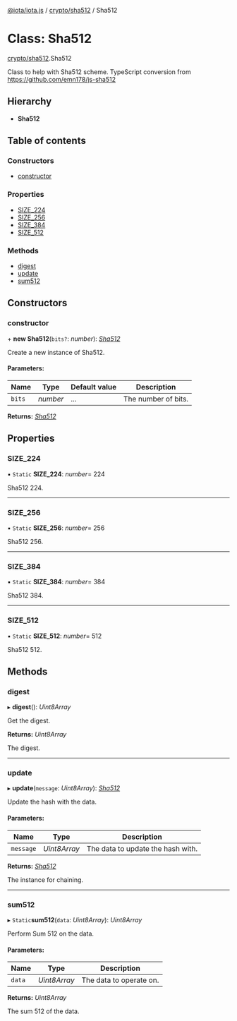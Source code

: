 [@iota/iota.js](../../README.md) / [crypto/sha512](../../modules/crypto_sha512.md) / Sha512

# Class: Sha512

[crypto/sha512](../../modules/crypto_sha512.md).Sha512

Class to help with Sha512 scheme.
TypeScript conversion from https://github.com/emn178/js-sha512

## Hierarchy

* **Sha512**

## Table of contents

### Constructors

- [constructor](sha512.sha512.md#constructor)

### Properties

- [SIZE\_224](sha512.sha512.md#size_224)
- [SIZE\_256](sha512.sha512.md#size_256)
- [SIZE\_384](sha512.sha512.md#size_384)
- [SIZE\_512](sha512.sha512.md#size_512)

### Methods

- [digest](sha512.sha512.md#digest)
- [update](sha512.sha512.md#update)
- [sum512](sha512.sha512.md#sum512)

## Constructors

### constructor

\+ **new Sha512**(`bits?`: *number*): [*Sha512*](sha512.sha512.md)

Create a new instance of Sha512.

#### Parameters:

Name | Type | Default value | Description |
------ | ------ | ------ | ------ |
`bits` | *number* | ... | The number of bits.    |

**Returns:** [*Sha512*](sha512.sha512.md)

## Properties

### SIZE\_224

▪ `Static` **SIZE\_224**: *number*= 224

Sha512 224.

___

### SIZE\_256

▪ `Static` **SIZE\_256**: *number*= 256

Sha512 256.

___

### SIZE\_384

▪ `Static` **SIZE\_384**: *number*= 384

Sha512 384.

___

### SIZE\_512

▪ `Static` **SIZE\_512**: *number*= 512

Sha512 512.

## Methods

### digest

▸ **digest**(): *Uint8Array*

Get the digest.

**Returns:** *Uint8Array*

The digest.

___

### update

▸ **update**(`message`: *Uint8Array*): [*Sha512*](sha512.sha512.md)

Update the hash with the data.

#### Parameters:

Name | Type | Description |
------ | ------ | ------ |
`message` | *Uint8Array* | The data to update the hash with.   |

**Returns:** [*Sha512*](sha512.sha512.md)

The instance for chaining.

___

### sum512

▸ `Static`**sum512**(`data`: *Uint8Array*): *Uint8Array*

Perform Sum 512 on the data.

#### Parameters:

Name | Type | Description |
------ | ------ | ------ |
`data` | *Uint8Array* | The data to operate on.   |

**Returns:** *Uint8Array*

The sum 512 of the data.
